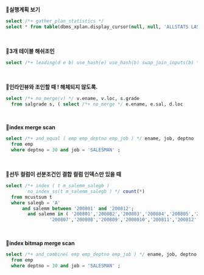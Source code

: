 **📌실행계획 보기**
```SQL
select /*+ gather_plan_statistics */ 
select * from table(dbms_xplan.display_cursor(null, null, 'ALLSTATS LAST') );
```

&nbsp;

**📌3개 테이블 해쉬조인**
```SQL
select /*+ leading(d e b) use_hash(e) use_hash(b) swap_join_inputs(b) */ 
```

&nbsp;

**📌인라인뷰와 조인할 때 ! 해체되지 않도록.**
```SQL
select /*+ no_merge(v) */ v.ename, v.loc, s.grade
  from salgrade s, ( select /*+ no_merge */ e.ename, e.sal, d.loc  
```
&nbsp;

**📌index merge scan**
```SQL
select /*+ and_equal ( emp emp_deptno emp_job ) */ ename, job, deptno 
  from emp
  where deptno = 30 and job = 'SALESMAN' ; 
```

&nbsp;

**📌선두 컬럼이 선분조건인 결합 컬럼 인덱스만 있을 때** 
```SQL
select /*+ index ( t m_salemm_salegb ) 
		no_index_ss(t m_salemm_salegb ) */ count(*)
  from mcustsum t 
  where salegb = 'A' 
	  and salemm between '200801' and '200812'; 
		and salemm in ( '200801','200802','200803','200804','200805','200806',
				'200807','200808','200809','2008010','200811','200812' ) ;
```

&nbsp;

**📌index bitmap merge scan** 
```SQL
select /*+ and_combine( emp emp_deptno emp_job ) */ ename, job, deptno 
  from emp
  where deptno = 30 and job = 'SALESMAN' ; 
```

&nbsp;






